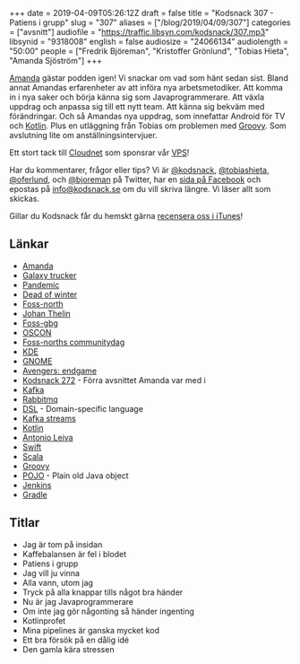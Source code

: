+++
date = 2019-04-09T05:26:12Z
draft = false
title = "Kodsnack 307 - Patiens i grupp"
slug = "307"
aliases = ["/blog/2019/04/09/307"]
categories = ["avsnitt"]
audiofile = "https://traffic.libsyn.com/kodsnack/307.mp3"
libsynid = "9318008"
english = false
audiosize = "24066134"
audiolength = "50:00"
people = ["Fredrik Björeman", "Kristoffer Grönlund", "Tobias Hieta", "Amanda Sjöström"]
+++

[Amanda](https://twitter.com/itssotoday) gästar podden igen! Vi snackar om vad som hänt sedan sist. Bland annat Amandas erfarenheter av att införa nya arbetsmetodiker. Att komma in i nya saker och börja känna sig som Javaprogrammerare. Att växla uppdrag och anpassa sig till ett nytt team. Att känna sig bekväm med förändringar. Och så Amandas nya uppdrag, som innefattar Android för TV och [Kotlin](https://en.wikipedia.org/wiki/Kotlin_%28programming_language%29). Plus en utläggning från Tobias om problemen med [Groovy](https://en.wikipedia.org/wiki/Apache_Groovy). Som avslutning lite om anställningsintervjuer.

Ett stort tack till [Cloudnet](http://www.cloudnet.se) som sponsrar vår [VPS](http://en.wikipedia.org/wiki/Virtual_private_server)!

Har du kommentarer, frågor eller tips? Vi är [@kodsnack](https://www.twitter.com/kodsnack), [@tobiashieta](https://www.twitter.com/tobiashieta), [@oferlund](https://www.twitter.com/oferlund), och [@bjoreman](https://www.twitter.com/bjoreman) på Twitter, har en [sida på Facebook](https://www.facebook.com/kodsnack) och epostas på [info@kodsnack.se](mailto:info@kodsnack.se) om du vill skriva längre. Vi läser allt som skickas.

Gillar du Kodsnack får du hemskt gärna [recensera oss i iTunes](http://itunes.apple.com/se/podcast/kodsnack/id561631498?l=en)!

## Länkar ##
* [Amanda](https://twitter.com/itssotoday)
* [Galaxy trucker](https://en.wikipedia.org/wiki/Galaxy_Trucker)
* [Pandemic](https://en.wikipedia.org/wiki/Pandemic_%28board_game%29)
* [Dead of winter](https://boardgamegeek.com/boardgame/150376/dead-winter-crossroads-game)
* [Foss-north](https://foss-north.se/2019/)
* [Johan Thelin](http://www.thelins.se/johan/blog/)
* [Foss-gbg](https://foss-gbg.se/)
* [OSCON](https://conferences.oreilly.com/oscon/oscon-or)
* [Foss-norths communitydag](https://foss-north.se/2019/community-day.html)
* [KDE](https://en.wikipedia.org/wiki/KDE)
* [GNOME](https://en.wikipedia.org/wiki/GNOME)
* [Avengers: endgame](https://en.wikipedia.org/wiki/Avengers:_Endgame)
* [Kodsnack 272](https://kodsnack.se/272/) - Förra avsnittet Amanda var med i
* [Kafka](https://kafka.apache.org/)
* [Rabbitmq](https://en.wikipedia.org/wiki/RabbitMQ)
* [DSL](https://en.wikipedia.org/wiki/Domain-specific_language) - Domain-specific language
* [Kafka streams](https://kafka.apache.org/documentation/streams/)
* [Kotlin](https://en.wikipedia.org/wiki/Kotlin_%28programming_language%29)
* [Antonio Leiva](https://antonioleiva.com/)
* [Swift](https://en.wikipedia.org/wiki/Swift_%28programming_language%29)
* [Scala](https://en.wikipedia.org/wiki/Scala_%28programming_language%29)
* [Groovy](https://en.wikipedia.org/wiki/Apache_Groovy)
* [POJO](https://en.wikipedia.org/wiki/Plain_old_Java_object) - Plain old Java object
* [Jenkins](https://en.wikipedia.org/wiki/Jenkins_%28software%29)
* [Gradle](https://en.wikipedia.org/wiki/Gradle)

## Titlar ##
* Jag är tom på insidan
* Kaffebalansen är fel i blodet
* Patiens i grupp
* Jag vill ju vinna
* Alla vann, utom jag
* Tryck på alla knappar tills något bra händer
* Nu är jag Javaprogrammerare
* Om inte jag gör någonting så händer ingenting
* Kotlinprofet
* Mina pipelines är ganska mycket kod
* Ett bra försök på en dålig idé
* Den gamla kära stressen